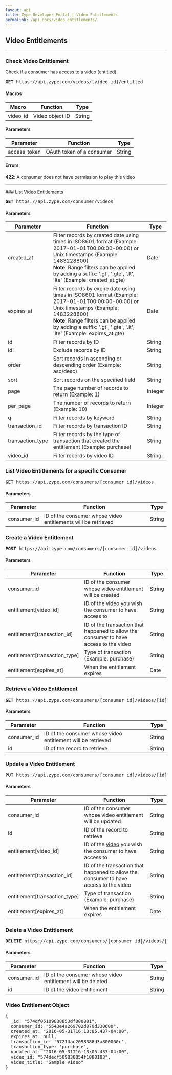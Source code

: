 ```yaml
---
layout: api
title: Zype Developer Portal | Video Entitlements
permalink: /api_docs/video_entitlements/
---
```


## Video Entitlements

<hr />

### Check Video Entitlement

Check if a consumer has access to a video (entitled).

<pre>
<b>GET</b> https://api.zype.com/videos/[video_id]/entitled
</pre>

#### Macros

Macro | Function | Type
----- | -------- | ----
video_id | Video object ID | String

#### Parameters

Parameter | Function | Type
--------- | -------- | ----
access_token | OAuth token of a consumer | String

#### Errors

**422**: A consumer does not have permission to play this video

<hr />
### List Video Entitlements
<pre>
<b>GET</b> https://api.zype.com/consumer/videos
</pre>

#### Parameters

Parameter | Function | Type
--------- | -------- | ----
created_at | Filter records by created date using times in ISO8601 format (Example: 2017-01-01T00:00:00-00:00) or Unix timestamps (Example: 1483228800) <br />**Note**: Range filters can be applied by adding a suffix: '.gt', '.gte', '.lt', 'lte' (Example: created_at.gte) | Date
expires_at | Filter records by expire date using times in ISO8601 format (Example: 2017-01-01T00:00:00-00:00) or Unix timestamps (Example: 1483228800) <br />**Note**: Range filters can be applied by adding a suffix: '.gt', '.gte', '.lt', 'lte' (Example: expires_at.gte) | Date
id        | Filter records by ID | String
id!       | Exclude records by ID | String
order     | Sort records in ascending or descending order (Example: asc/desc) | String
sort | Sort records on the specified field | String
page | The page number of records to return (Example: 1) | Integer
per_page | The number of records to return (Example: 10) | Integer
q         | Filter records by keyword | String
transaction_id | Filter records by transaction ID | String
transaction_type | Filter records by the type of transaction that created the entitlement (Example: purchase) | String
video_id | Filter records by video ID | String

### List Video Entitlements for a specific Consumer
<pre>
<b>GET</b> https://api.zype.com/consumers/[consumer_id]/videos
</pre>

#### Parameters

Parameter | Function | Type
--------- | -------- | ----
consumer_id | ID of the consumer whose video entitlements will be retrieved | String

### Create a Video Entitlement
<pre>
<b>POST</b> https://api.zype.com/consumers/[consumer_id]/videos
</pre>

#### Parameters

Parameter | Function | Type
--------- | -------- | ----
consumer_id | ID of the consumer whose video entitlement will be created | String
entitlement[video_id] | ID of the [video](/api_docs/video) you wish the consumer to have access to | String
entitlement[transaction_id] | ID of the transaction that happened to allow the consumer to have access to the video | String
entitlement[transaction_type] | Type of transaction (Example: purchase) | String
entitlement[expires_at] | When the entitlement expires | Date

### Retrieve a Video Entitlement
<pre>
<b>GET</b> https://api.zype.com/consumers/[consumer_id]/videos/[id]
</pre>

#### Parameters

Parameter | Function | Type
--------- | -------- | ----
consumer_id | ID of the consumer whose video entitlement will be retrieved | String
id | ID of the record to retrieve | String

### Update a Video Entitlement
<pre>
<b>PUT</b> https://api.zype.com/consumers/[consumer_id]/videos/[id]
</pre>

#### Parameters

Parameter | Function | Type
--------- | -------- | ----
consumer_id | ID of the consumer whose video entitlement will be updated | String
id | ID of the record to retrieve | String
entitlement[video_id] | ID of the [video](/api_docs/videos) you wish the consumer to have access to | String
entitlement[transaction_id] | ID of the transaction that happened to allow the consumer to have access to the video | String
entitlement[transaction_type] | Type of transaction (Example: purchase) | String
entitlement[expires_at] | When the entitlement expires | Date

### Delete a Video Entitlement
<pre>
<b>DELETE</b> https://api.zype.com/consumers/[consumer_id]/videos/[id]
</pre>

#### Parameters

Parameter | Function | Type
--------- | -------- | ----
consumer_id | ID of the consumer whose video entitlement will be deleted | String
id | ID of the video entitlement | String

### Video Entitlement Object

<pre>
{
  _id: "574df05109838853df000001",
  consumer_id: "5543e4a269702d070d330600",
  created_at: "2016-05-31T16:13:05.437-04:00",
  expires_at: null,
  transaction_id: '57214ac2098388d3a800000c',
  transaction_type: 'purchase',
  updated_at: "2016-05-31T16:13:05.437-04:00",
  video_id: "574decf509838854f1000183",
  video_title: "Sample Video"
}
</pre>
